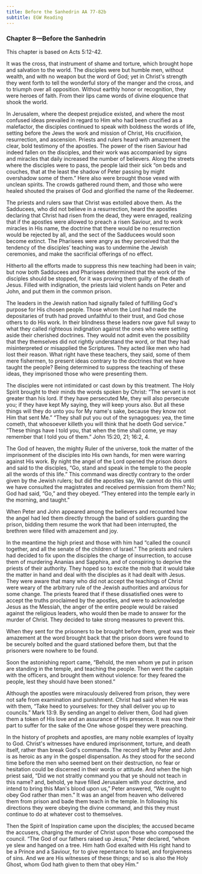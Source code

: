 ```yaml
---
title: Before the Sanhedrin AA 77-82b
subtitle: EGW Reading
---
```


### Chapter 8—Before the Sanhedrin

This chapter is based on Acts 5:12-42.

It was the cross, that instrument of shame and torture, which brought hope and salvation to the world. The disciples were but humble men, without wealth, and with no weapon but the word of God; yet in Christ's strength they went forth to tell the wonderful story of the manger and the cross, and to triumph over all opposition. Without earthly honor or recognition, they were heroes of faith. From their lips came words of divine eloquence that shook the world.

In Jerusalem, where the deepest prejudice existed, and where the most confused ideas prevailed in regard to Him who had been crucified as a malefactor, the disciples continued to speak with boldness the words of life, setting before the Jews the work and mission of Christ, His crucifixion, resurrection, and ascension. Priests and rulers heard with amazement the clear, bold testimony of the apostles. The power of the risen Saviour had indeed fallen on the disciples, and their work was accompanied by signs and miracles that daily increased the number of believers. Along the streets where the disciples were to pass, the people laid their sick “on beds and couches, that at the least the shadow of Peter passing by might overshadow some of them.” Here also were brought those vexed with unclean spirits. The crowds gathered round them, and those who were healed shouted the praises of God and glorified the name of the Redeemer.

The priests and rulers saw that Christ was extolled above them. As the Sadducees, who did not believe in a resurrection, heard the apostles declaring that Christ had risen from the dead, they were enraged, realizing that if the apostles were allowed to preach a risen Saviour, and to work miracles in His name, the doctrine that there would be no resurrection would be rejected by all, and the sect of the Sadducees would soon become extinct. The Pharisees were angry as they perceived that the tendency of the disciples’ teaching was to undermine the Jewish ceremonies, and make the sacrificial offerings of no effect.

Hitherto all the efforts made to suppress this new teaching had been in vain; but now both Sadducees and Pharisees determined that the work of the disciples should be stopped, for it was proving them guilty of the death of Jesus. Filled with indignation, the priests laid violent hands on Peter and John, and put them in the common prison.

The leaders in the Jewish nation had signally failed of fulfilling God's purpose for His chosen people. Those whom the Lord had made the depositaries of truth had proved unfaithful to their trust, and God chose others to do His work. In their blindness these leaders now gave full sway to what they called righteous indignation against the ones who were setting aside their cherished doctrines. They would not admit even the possibility that they themselves did not rightly understand the word, or that they had misinterpreted or misapplied the Scriptures. They acted like men who had lost their reason. What right have these teachers, they said, some of them mere fishermen, to present ideas contrary to the doctrines that we have taught the people? Being determined to suppress the teaching of these ideas, they imprisoned those who were presenting them.

The disciples were not intimidated or cast down by this treatment. The Holy Spirit brought to their minds the words spoken by Christ: “The servant is not greater than his lord. If they have persecuted Me, they will also persecute you; if they have kept My saying, they will keep yours also. But all these things will they do unto you for My name's sake, because they know not Him that sent Me.” “They shall put you out of the synagogues: yea, the time cometh, that whosoever killeth you will think that he doeth God service.” “These things have I told you, that when the time shall come, ye may remember that I told you of them.” John 15:20, 21; 16:2, 4.

The God of heaven, the mighty Ruler of the universe, took the matter of the imprisonment of the disciples into His own hands, for men were warring against His work. By night the angel of the Lord opened the prison doors and said to the disciples, “Go, stand and speak in the temple to the people all the words of this life.” This command was directly contrary to the order given by the Jewish rulers; but did the apostles say, We cannot do this until we have consulted the magistrates and received permission from them? No; God had said, “Go,” and they obeyed. “They entered into the temple early in the morning, and taught.”

When Peter and John appeared among the believers and recounted how the angel had led them directly through the band of soldiers guarding the prison, bidding them resume the work that had been interrupted, the brethren were filled with amazement and joy.

In the meantime the high priest and those with him had “called the council together, and all the senate of the children of Israel.” The priests and rulers had decided to fix upon the disciples the charge of insurrection, to accuse them of murdering Ananias and Sapphira, and of conspiring to deprive the priests of their authority. They hoped so to excite the mob that it would take the matter in hand and deal with the disciples as it had dealt with Jesus. They were aware that many who did not accept the teachings of Christ were weary of the arbitrary rule of the Jewish authorities and anxious for some change. The priests feared that if these dissatisfied ones were to accept the truths proclaimed by the apostles, and were to acknowledge Jesus as the Messiah, the anger of the entire people would be raised against the religious leaders, who would then be made to answer for the murder of Christ. They decided to take strong measures to prevent this.

When they sent for the prisoners to be brought before them, great was their amazement at the word brought back that the prison doors were found to be securely bolted and the guard stationed before them, but that the prisoners were nowhere to be found.

Soon the astonishing report came, “Behold, the men whom ye put in prison are standing in the temple, and teaching the people. Then went the captain with the officers, and brought them without violence: for they feared the people, lest they should have been stoned.”

Although the apostles were miraculously delivered from prison, they were not safe from examination and punishment. Christ had said when He was with them, “Take heed to yourselves: for they shall deliver you up to councils.” Mark 13:9. By sending an angel to deliver them, God had given them a token of His love and an assurance of His presence. It was now their part to suffer for the sake of the One whose gospel they were preaching.

In the history of prophets and apostles, are many noble examples of loyalty to God. Christ's witnesses have endured imprisonment, torture, and death itself, rather than break God's commands. The record left by Peter and John is as heroic as any in the gospel dispensation. As they stood for the second time before the men who seemed bent on their destruction, no fear or hesitation could be discerned in their words or attitude. And when the high priest said, “Did we not straitly command you that ye should not teach in this name? and, behold, ye have filled Jerusalem with your doctrine, and intend to bring this Man's blood upon us,” Peter answered, “We ought to obey God rather than men.” It was an angel from heaven who delivered them from prison and bade them teach in the temple. In following his directions they were obeying the divine command, and this they must continue to do at whatever cost to themselves.

Then the Spirit of Inspiration came upon the disciples; the accused became the accusers, charging the murder of Christ upon those who composed the council. “The God of our fathers raised up Jesus,” Peter declared, “whom ye slew and hanged on a tree. Him hath God exalted with His right hand to be a Prince and a Saviour, for to give repentance to Israel, and forgiveness of sins. And we are His witnesses of these things; and so is also the Holy Ghost, whom God hath given to them that obey Him.”